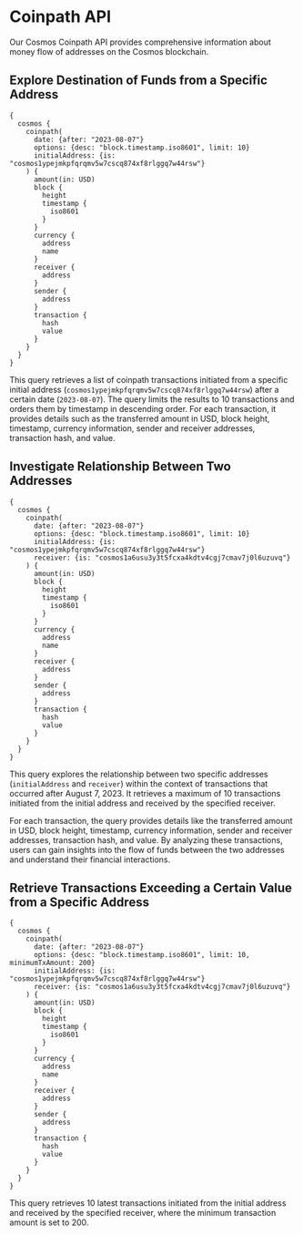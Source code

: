 # Coinpath API

Our Cosmos Coinpath API provides comprehensive information about money flow of addresses on the Cosmos blockchain.

## Explore Destination of Funds from a Specific Address

```
{
  cosmos {
    coinpath(
      date: {after: "2023-08-07"}
      options: {desc: "block.timestamp.iso8601", limit: 10}
      initialAddress: {is: "cosmos1ypejmkpfqrqmv5w7cscq874xf8rlggq7w44rsw"}
    ) {
      amount(in: USD)
      block {
        height
        timestamp {
          iso8601
        }
      }
      currency {
        address
        name
      }
      receiver {
        address
      }
      sender {
        address
      }
      transaction {
        hash
        value
      }
    }
  }
}
```

This query retrieves a list of coinpath transactions initiated from a specific initial address (`cosmos1ypejmkpfqrqmv5w7cscq874xf8rlggq7w44rsw`) after a certain date (`2023-08-07`). The query limits the results to 10 transactions and orders them by timestamp in descending order. For each transaction, it provides details such as the transferred amount in USD, block height, timestamp, currency information, sender and receiver addresses, transaction hash, and value.

## Investigate Relationship Between Two Addresses

```
{
  cosmos {
    coinpath(
      date: {after: "2023-08-07"}
      options: {desc: "block.timestamp.iso8601", limit: 10}
      initialAddress: {is: "cosmos1ypejmkpfqrqmv5w7cscq874xf8rlggq7w44rsw"}
      receiver: {is: "cosmos1a6usu3y3t5fcxa4kdtv4cgj7cmav7j0l6uzuvq"}
    ) {
      amount(in: USD)
      block {
        height
        timestamp {
          iso8601
        }
      }
      currency {
        address
        name
      }
      receiver {
        address
      }
      sender {
        address
      }
      transaction {
        hash
        value
      }
    }
  }
}
```

This query explores the relationship between two specific addresses (`initialAddress` and `receiver`) within the context of transactions that occurred after August 7, 2023. It retrieves a maximum of 10 transactions initiated from the initial address and received by the specified receiver. 

For each transaction, the query provides details like the transferred amount in USD, block height, timestamp, currency information, sender and receiver addresses, transaction hash, and value. By analyzing these transactions, users can gain insights into the flow of funds between the two addresses and understand their financial interactions.

## Retrieve Transactions Exceeding a Certain Value from a Specific Address

```
{
  cosmos {
    coinpath(
      date: {after: "2023-08-07"}
      options: {desc: "block.timestamp.iso8601", limit: 10, minimumTxAmount: 200}
      initialAddress: {is: "cosmos1ypejmkpfqrqmv5w7cscq874xf8rlggq7w44rsw"}
      receiver: {is: "cosmos1a6usu3y3t5fcxa4kdtv4cgj7cmav7j0l6uzuvq"}
    ) {
      amount(in: USD)
      block {
        height
        timestamp {
          iso8601
        }
      }
      currency {
        address
        name
      }
      receiver {
        address
      }
      sender {
        address
      }
      transaction {
        hash
        value
      }
    }
  }
}
```

This query retrieves 10 latest transactions initiated from the initial address and received by the specified receiver, where the minimum transaction amount is set to 200. 